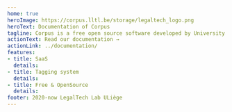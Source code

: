 ```yaml
---
home: true
heroImage: https://corpus.lltl.be/storage/legaltech_logo.png
heroText: Documentation of Corpus
tagline: Corpus is a free open source software developed by University of Liège in Belgium
actionText: Read our documentation →
actionLink: ../documentation/
features:
- title: SaaS
  details: 
- title: Tagging system
  details: 
- title: Free & OpenSource
  details: 
footer: 2020-now LegalTech Lab ULiège
---
```

